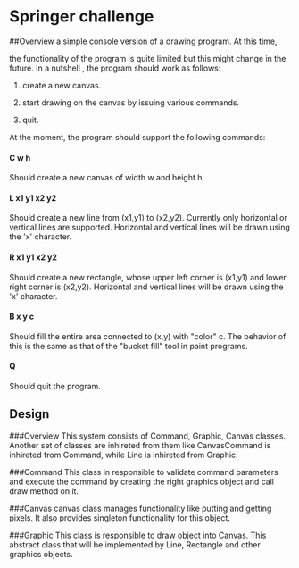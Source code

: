 # Springer challenge 
##Overview
a simple console version of a drawing program. At this time,

the functionality of the program is quite limited but this might change in the future. In a nutshell , the program should work as follows:

1. create a new canvas.

2. start drawing on the canvas by issuing various commands.

3. quit.

At the moment, the program should support the following commands:

#### **C w h** 
Should create a new canvas of width w and height h.

#### **L x1 y1 x2 y2** 
Should create a new line from (x1,y1) to (x2,y2). Currently only horizontal or vertical lines are supported. Horizontal and vertical lines will be drawn using the 'x' character.

#### **R x1 y1 x2 y2** 
Should create a new rectangle, whose upper left corner is (x1,y1) and lower right corner is (x2,y2). Horizontal and vertical lines will be drawn using the 'x' character.

#### **B x y c** 
Should fill the entire area connected to (x,y) with "color" c. The behavior of this is the same as that of the "bucket fill" tool in paint programs.

#### Q 
Should quit the program.



## Design
###Overview
This system consists of Command, Graphic, Canvas classes. Another set of classes are inhireted from them like CanvasCommand is inhireted from Command, while Line is inhireted from Graphic.

###Command
This class in responsible to validate command parameters and execute the command by creating the right graphics object and call draw method on it.

###Canvas
canvas class manages functionality like putting and getting pixels. It also provides singleton functionality for this object.

###Graphic
This class is responsible to draw object into Canvas. This abstract class that will be implemented by Line, Rectangle and other graphics objects.

